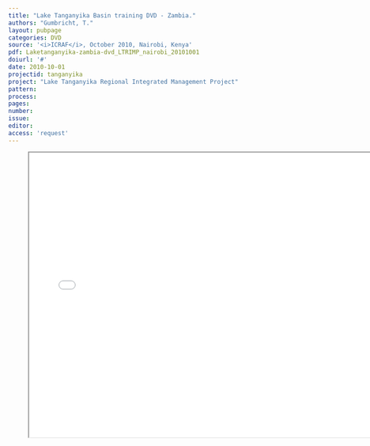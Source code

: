 ```yaml
---
title: "Lake Tanganyika Basin training DVD - Zambia."
authors: "Gumbricht, T."
layout: pubpage
categories: DVD
source: '<i>ICRAF</i>, October 2010, Nairobi, Kenya'
pdf: Laketanganyika-zambia-dvd_LTRIMP_nairobi_20101001
doiurl: '#'
date: 2010-10-01
projectid: tanganyika
project: "Lake Tanganyika Regional Integrated Management Project"
pattern:
process:
pages:
number:
issue:
editor:
access: 'request'
---
```

<figure>
  <iframe src="{{ site.commonurl }}/dvd/{{ page.dvdurl }}/index.html"
    style="width:720px; height:576px;" frameborder="1">
  </iframe>
</figure>
